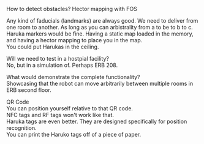 How to detect obstacles?
Hector mapping with FOS


Any kind of faducials (landmarks) are always good. We need to deliver from one room to another. As long as you can arbistrality from a to be to b to c. Haruka markers would be fine. Having a static map loaded in the memory, and having a hector mapping to place you in the map.  
You could put Harukas in the ceiling.


Will we need to test in a hostpial facility?  
No, but in a simulation of. Perhaps ERB 208.

What would demonstrate the complete functionality?  
Showcasing that the robot can move arbitrarily between multiple rooms in ERB second floor.  

QR Code  
You can position yourself relative to that QR code.  
NFC tags and RF tags won't work like that.  
Haruka tags are even better. They are designed specifically for position recognition.  
You can print the Haruko tags off of a piece of paper.  
